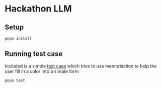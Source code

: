 # Hackathon LLM

## Setup

```
pnpm install
```

## Running test case

Included is a simple [test case](./src/test.ts) which tries to use memorisation to help the user fill in a color into a simple form

```
pnpm test
```
